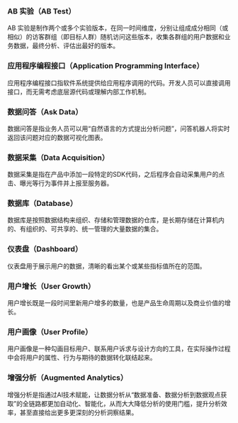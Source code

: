 ### AB 实验（AB Test）	
AB 实验是制作两个或多个实验版本，在同一时间维度，分别让组成成分相同（或相似）的访客群组（即目标人群）随机访问这些版本，收集各群组的用户数据和业务数据，最终分析、评估出最好的版本。	
### 应用程序编程接口（Application Programming Interface）
应用程序编程接口指软件系统提供给应用程序调用的代码。开发人员可以直接调用接口，而无需考虑底层源代码或理解内部工作机制。	
### 数据问答（Ask Data）	
数据问答是指业务人员可以用“自然语言的方式提出分析问题”，问答机器人将实时返回该问题对应的数据可视化图表。
### 数据采集（Data Acquisition）	
数据采集是指在产品中添加一段特定的SDK代码，之后程序会自动采集用户的点击、曝光等行为事件并上报至服务器。
### 数据库（Database）	
数据库是按照数据结构来组织、存储和管理数据的仓库，是长期存储在计算机内的、有组织的、可共享的、统一管理的大量数据的集合。	
### 仪表盘（Dashboard）	
仪表盘用于展示用户的数据，清晰的看出某个或某些指标值所在的范围。	
### 用户增长（User Growth）	
用户增长既是一段时间里新用户增多的数量，也是产品生命周期以及商业价值的增长。	
### 用户画像（User Profile）	
用户画像是一种勾画目标用户、联系用户诉求与设计方向的工具，在实际操作过程中会将用户的属性、行为与期待的数据转化联结起来。	
### 增强分析（Augmented Analytics）	
增强分析是指通过AI技术赋能，让数据分析从“数据准备、数据分析到数据观点获取”的全链路都更加自动化、智能化，从而大大降低分析的使用门槛，提升分析效率，甚至直接给出更多更深刻的分析洞察结果。	
